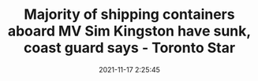 ---
"title": "Majority of shipping containers aboard MV Sim Kingston have sunk, coast guard says - Toronto Star"
"date": "2021-11-17 2:25:45"
"feed_name": "GOOGLENEWSMINING"
"feed_website": "https://news.google.com/search?q=mining%2Bincident&hl=en-US&gl=US&ceid=US:en"
"feed_rss": "https://news.google.com/rss/search?q=mining%2Bincident&hl=en-US&gl=US&ceid=US:en"
"link": "https://www.thestar.com/news/canada/2021/11/16/majority-of-shipping-containers-aboard-mv-sim-kingston-have-sunk-coast-guard-says.html"
"source": "{'href': 'https://www.thestar.com', 'title': 'Toronto Star'}"
"file": "_posts/2021-1-1-6f00c9d904831898eecfeb572f50044284f05947.md"
"accident": "0"
"drilling": "0"
"dead": "0"
"injured": "0"
"arrested": "0"
"place": "unknown place"
"where": "unknown site"
"causes": "unknown"
"place_uri": "unknown place"
---
